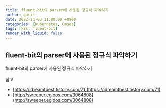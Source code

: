 ```yaml
---
title: fluent-bit의 parser에 사용된 정규식 파악하기
author: garit
date: 2022-11-03 11:00:00 +0900
categories: [Kubernetes, Cases]
tags: [k8s, fluent-bit]
render_with_liquid: false
---
```


## fluent-bit의 parser에 사용된 정규식 파악하기


fluent-bit의 parser에 사용된 정규식 파악하기


참고
- [https://idreamtbest.tistory.com/71](https://idreamtbest.tistory.com/71)
- [http://sweeper.egloos.com/3064808](http://sweeper.egloos.com/3064808)
